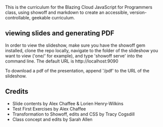This is the curriculum for the Blazing Cloud JavaScript for Programmers class, using showoff and markdown to create an accessible, version-controllable, geekable curriculum.








## viewing slides and generating PDF 

In order to view the slideshow, make sure you have the showoff gem installed, clone the repo locally, navigate to the folder of the slideshow you want to view ('one/' for example), and type 'showoff serve' into the command line. The default URL is http://localhost:9090

To download a pdf of the presentation, append '/pdf' to the URL of the slideshow.
## Credits
* Slide contents by Alex Chaffee & Lorien Henry-Wilkins
* Test First Exercises by Alex Chaffee
* Transformation to Showoff, edits and CSS by Tracy Cogsdill
* Class concept and edits by Sarah Allen

